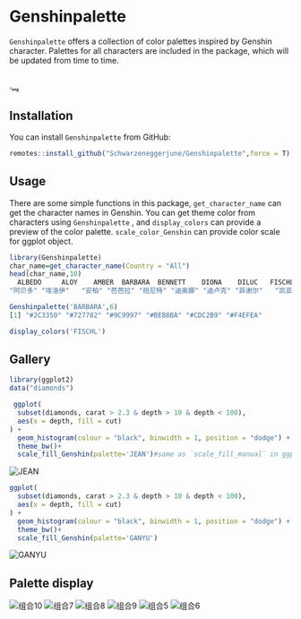 # Genshinpalette

`Genshinpalette` offers a collection of  color palettes inspired by Genshin character.
Palettes for all characters are included in the package, which will be updated from time to time.
# <img src="https://img.139y.com/m00/e7/6e/e8d93cb89fad7acfd6bdfd3e67bc54c6.jpg" alt="img" style="zoom: 25%;" />

## Installation

You can install `Genshinpalette` from GitHub:

```R
remotes::install_github("Schwarzeneggerjune/Genshinpalette",force = T)
```

## Usage

There are some simple  functions in this package, `get_character_name` can get the character names in Genshin. You can get theme color from characters using `Genshinpalette` , and `display_colors` can provide a preview of the color palette. `scale_color_Genshin` can provide color scale for ggplot object.

```R
library(Genshinpalette)
char_name=get_character_name(Country = "All")
head(char_name,10)
  ALBEDO     ALOY    AMBER  BARBARA  BENNETT    DIONA    DILUC   FISCHL    KAEYA     KLEE 
"阿贝多" "埃洛伊"   "安柏" "芭芭拉" "班尼特" "迪奥娜" "迪卢克" "菲谢尔"   "凯亚"   "可莉" 

Genshinpalette('BARBARA',6)
[1] "#2C3350" "#727782" "#9C9997" "#BEB8BA" "#CDC2B9" "#F4EFEA"

display_colors('FISCHL')

```


## Gallery

```R
library(ggplot2)
data("diamonds")

 ggplot(
  subset(diamonds, carat > 2.3 & depth > 10 & depth < 100),
  aes(x = depth, fill = cut)
) +
  geom_histogram(colour = "black", binwidth = 1, position = "dodge") +
  theme_bw()+
  scale_fill_Genshin(palette='JEAN')#same as `scale_fill_manual` in ggplot2
```

![JEAN](https://user-images.githubusercontent.com/102496771/216555468-682f7e17-e91f-4e56-a472-a15d0bafbefd.png)




```R
ggplot(
  subset(diamonds, carat > 2.3 & depth > 10 & depth < 100),
  aes(x = depth, fill = cut)
) +
  geom_histogram(colour = "black", binwidth = 1, position = "dodge") +
  theme_bw()+
  scale_fill_Genshin(palette='GANYU')
```
![GANYU](https://user-images.githubusercontent.com/102496771/216555533-de4edc6d-c58e-4635-a029-1175dae0ac6a.png)


## Palette display

![组合10](https://user-images.githubusercontent.com/102496771/216555571-c0c134db-4982-42c5-b2ce-42a84b79a32f.png)
![组合7](https://user-images.githubusercontent.com/102496771/216555636-c34656f8-a368-4b9a-93c4-cbc24bab1467.jpg)
![组合8](https://user-images.githubusercontent.com/102496771/216555646-e5646630-a3a2-41c5-9d8e-676328b2f6eb.jpg)
![组合9](https://user-images.githubusercontent.com/102496771/216555650-4f5ac18e-7a06-4b04-b90e-47d967c516a5.jpg)
![组合5](https://user-images.githubusercontent.com/102496771/216555652-919a555d-d9a6-4e33-b4ca-d47eb0ecd281.jpg)
![组合6](https://user-images.githubusercontent.com/102496771/216555656-8868ac8a-3884-4b70-b1df-ff8acef23ed6.jpg)



